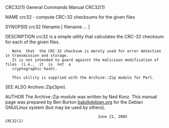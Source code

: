 CRC32(1)                                General Commands Manual                               CRC32(1)

NAME
       crc32 - compute CRC-32 checksums for the given files

SYNOPSIS
       crc32 filename [ filename ... ]

DESCRIPTION
       crc32 is a simple utility that calculates the CRC-32 checksum for each of the given files.

       Note  that  the CRC-32 checksum is merely used for error detection in transmission and storage.
       It is not intended to guard against the malicious modification of files  (i.e.,  it  is  not  a
       cryptographic hash).

       This utility is supplied with the Archive::Zip module for Perl.

SEE ALSO
       Archive::Zip(3pm).

AUTHOR
       The Archive::Zip module was written by Ned Konz.
       This  manual  page  was prepared by Ben Burton <bab@debian.org> for the Debian GNU/Linux system
       (but may be used by others).

                                             June 21, 2005                                    CRC32(1)
